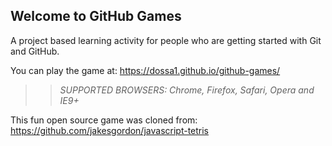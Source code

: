 ## Welcome to GitHub Games

A project based learning activity for people who are getting started with Git and GitHub.

You can play the game at: https://dossa1.github.io/github-games/

>> _*SUPPORTED BROWSERS*: Chrome, Firefox, Safari, Opera and IE9+_

This fun open source game was cloned from: https://github.com/jakesgordon/javascript-tetris
